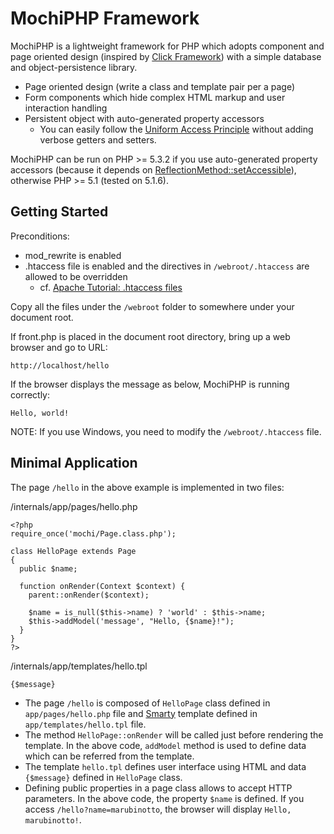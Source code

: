 MochiPHP Framework
==================

MochiPHP is a lightweight framework for PHP which adopts component and 
page oriented design (inspired by [Click Framework](http://click.apache.org/)) 
with a simple database and object-persistence library.

* Page oriented design (write a class and template pair per a page)
* Form components which hide complex HTML markup and user interaction handling
* Persistent object with auto-generated property accessors
   * You can easily follow the [Uniform Access Principle](http://martinfowler.com/bliki/UniformAccessPrinciple.html) without adding verbose getters and setters.

MochiPHP can be run on PHP >= 5.3.2 if you use auto-generated property accessors 
(because it depends on [ReflectionMethod::setAccessible](http://jp.php.net/manual/en/reflectionmethod.setaccessible.php)), 
otherwise PHP >= 5.1 (tested on 5.1.6).

Getting Started
---------------

Preconditions:

* mod_rewrite is enabled
* .htaccess file is enabled and the directives in `/webroot/.htaccess` are allowed to be overridden
   * cf. [Apache Tutorial: .htaccess files](http://httpd.apache.org/docs/2.2/howto/htaccess.html)

Copy all the files under the `/webroot` folder to somewhere under your document root.

If front.php is placed in the document root directory, bring up a web browser and go to URL:

    http://localhost/hello
    
If the browser displays the message as below, MochiPHP is running correctly:

    Hello, world!

NOTE: If you use Windows, you need to modify the `/webroot/.htaccess` file.

Minimal Application
-------------------

The page `/hello` in the above example is implemented in two files:

/internals/app/pages/hello.php

	<?php
	require_once('mochi/Page.class.php');
	
	class HelloPage extends Page
	{
	  public $name;
	  
	  function onRender(Context $context) {
	    parent::onRender($context);
	    
	    $name = is_null($this->name) ? 'world' : $this->name;
	    $this->addModel('message', "Hello, {$name}!");
	  }
	}
	?>


/internals/app/templates/hello.tpl

	{$message}

* The page `/hello` is composed of `HelloPage` class defined in `app/pages/hello.php` file and [Smarty](http://www.smarty.net/) template defined in `app/templates/hello.tpl` file.
* The method `HelloPage::onRender` will be called just before rendering the template. In the above code, `addModel` method is used to define data which can be referred from the template.
* The template `hello.tpl` defines user interface using HTML and data `{$message}` defined in `HelloPage` class.
* Defining public properties in a page class allows to accept HTTP parameters. In the above code, the property `$name` is defined. If you access `/hello?name=marubinotto`, the browser will display `Hello, marubinotto!`.





